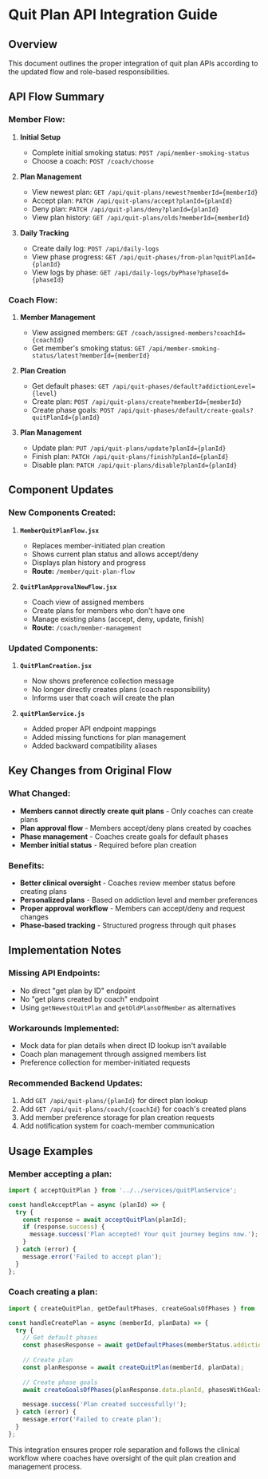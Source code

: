 # Quit Plan API Integration Guide

## Overview
This document outlines the proper integration of quit plan APIs according to the updated flow and role-based responsibilities.

## API Flow Summary

### **Member Flow:**
1. **Initial Setup**
   - Complete initial smoking status: `POST /api/member-smoking-status`
   - Choose a coach: `POST /coach/choose`

2. **Plan Management**
   - View newest plan: `GET /api/quit-plans/newest?memberId={memberId}`
   - Accept plan: `PATCH /api/quit-plans/accept?planId={planId}`
   - Deny plan: `PATCH /api/quit-plans/deny?planId={planId}`
   - View plan history: `GET /api/quit-plans/olds?memberId={memberId}`

3. **Daily Tracking**
   - Create daily log: `POST /api/daily-logs`
   - View phase progress: `GET /api/quit-phases/from-plan?quitPlanId={planId}`
   - View logs by phase: `GET /api/daily-logs/byPhase?phaseId={phaseId}`

### **Coach Flow:**
1. **Member Management**
   - View assigned members: `GET /coach/assigned-members?coachId={coachId}`
   - Get member's smoking status: `GET /api/member-smoking-status/latest?memberId={memberId}`

2. **Plan Creation**
   - Get default phases: `GET /api/quit-phases/default?addictionLevel={level}`
   - Create plan: `POST /api/quit-plans/create?memberId={memberId}`
   - Create phase goals: `POST /api/quit-phases/default/create-goals?quitPlanId={planId}`

3. **Plan Management**
   - Update plan: `PUT /api/quit-plans/update?planId={planId}`
   - Finish plan: `PATCH /api/quit-plans/finish?planId={planId}`
   - Disable plan: `PATCH /api/quit-plans/disable?planId={planId}`

## Component Updates

### **New Components Created:**

1. **`MemberQuitPlanFlow.jsx`**
   - Replaces member-initiated plan creation
   - Shows current plan status and allows accept/deny
   - Displays plan history and progress
   - **Route:** `/member/quit-plan-flow`

2. **`QuitPlanApprovalNewFlow.jsx`**
   - Coach view of assigned members
   - Create plans for members who don't have one
   - Manage existing plans (accept, deny, update, finish)
   - **Route:** `/coach/member-management`

### **Updated Components:**

1. **`QuitPlanCreation.jsx`**
   - Now shows preference collection message
   - No longer directly creates plans (coach responsibility)
   - Informs user that coach will create the plan

2. **`quitPlanService.js`**
   - Added proper API endpoint mappings
   - Added missing functions for plan management
   - Added backward compatibility aliases

## Key Changes from Original Flow

### **What Changed:**
- **Members cannot directly create quit plans** - Only coaches can create plans
- **Plan approval flow** - Members accept/deny plans created by coaches
- **Phase management** - Coaches create goals for default phases
- **Member initial status** - Required before plan creation

### **Benefits:**
- **Better clinical oversight** - Coaches review member status before creating plans
- **Personalized plans** - Based on addiction level and member preferences
- **Proper approval workflow** - Members can accept/deny and request changes
- **Phase-based tracking** - Structured progress through quit phases

## Implementation Notes

### **Missing API Endpoints:**
- No direct "get plan by ID" endpoint
- No "get plans created by coach" endpoint
- Using `getNewestQuitPlan` and `getOldPlansOfMember` as alternatives

### **Workarounds Implemented:**
- Mock data for plan details when direct ID lookup isn't available
- Coach plan management through assigned members list
- Preference collection for member-initiated requests

### **Recommended Backend Updates:**
1. Add `GET /api/quit-plans/{planId}` for direct plan lookup
2. Add `GET /api/quit-plans/coach/{coachId}` for coach's created plans
3. Add member preference storage for plan creation requests
4. Add notification system for coach-member communication

## Usage Examples

### **Member accepting a plan:**
```javascript
import { acceptQuitPlan } from '../../services/quitPlanService';

const handleAcceptPlan = async (planId) => {
  try {
    const response = await acceptQuitPlan(planId);
    if (response.success) {
      message.success('Plan accepted! Your quit journey begins now.');
    }
  } catch (error) {
    message.error('Failed to accept plan');
  }
};
```

### **Coach creating a plan:**
```javascript
import { createQuitPlan, getDefaultPhases, createGoalsOfPhases } from '../../services/quitPlanService';

const handleCreatePlan = async (memberId, planData) => {
  try {
    // Get default phases
    const phasesResponse = await getDefaultPhases(memberStatus.addictionLevel);
    
    // Create plan
    const planResponse = await createQuitPlan(memberId, planData);
    
    // Create phase goals
    await createGoalsOfPhases(planResponse.data.planId, phasesWithGoals);
    
    message.success('Plan created successfully!');
  } catch (error) {
    message.error('Failed to create plan');
  }
};
```

This integration ensures proper role separation and follows the clinical workflow where coaches have oversight of the quit plan creation and management process.

